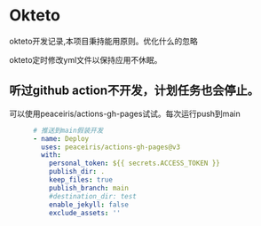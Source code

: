 # Okteto

okteto开发记录,本项目秉持能用原则。优化什么的忽略



okteto定时修改yml文件以保持应用不休眠。



## 听过github action不开发，计划任务也会停止。

可以使用peaceiris/actions-gh-pages试试。每次运行push到main



```yaml
      # 推送到main假装开发
      - name: Deploy
        uses: peaceiris/actions-gh-pages@v3
        with:
          personal_token: ${{ secrets.ACCESS_TOKEN }}
          publish_dir: .
          keep_files: true
          publish_branch: main
          #destination_dir: test
          enable_jekyll: false
          exclude_assets: ''
```

